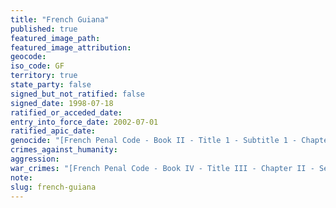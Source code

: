 ```yaml
---
title: "French Guiana"
published: true
featured_image_path:
featured_image_attribution:
geocode:
iso_code: GF
territory: true
state_party: false
signed_but_not_ratified: false
signed_date: 1998-07-18
ratified_or_acceded_date:
entry_into_force_date: 2002-07-01
ratified_apic_date:
genocide: "[French Penal Code - Book II - Title 1 - Subtitle 1 - Chapter 1 - Article 211-1](https://iccdb.hrlc.net/data/doc/174/keyword/46/)"
crimes_against_humanity:
aggression:
war_crimes: "[French Penal Code - Book IV - Title III - Chapter II - Section II - Article 432-4](https://iccdb.hrlc.net/data/doc/174/keyword/145/)"
note:
slug: french-guiana
---
```

